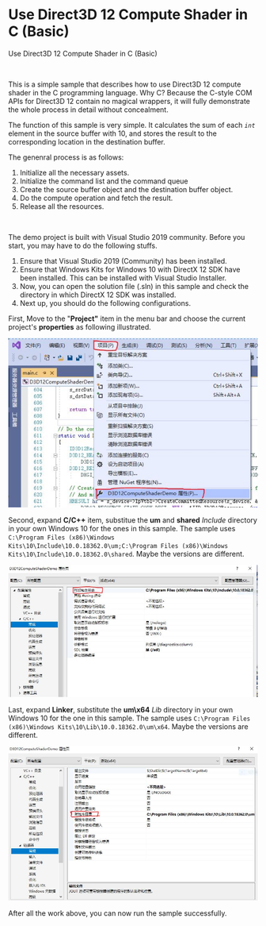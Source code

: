 # Use Direct3D 12 Compute Shader in C (Basic)
Use Direct3D 12 Compute Shader in C (Basic)

<br />

This is a simple sample that describes how to use Direct3D 12 compute shader in the C programming language. Why C? Because the C-style COM APIs for Direct3D 12 contain no magical wrappers, it will fully demonstrate the whole process in detail without concealment.

The function of this sample is very simple. It calculates the sum of each *`int`* element in the source buffer with 10, and stores the result to the corresponding location in the destination buffer.

The genenral process is as follows:

1. Initialize all the necessary assets.
1. Initialize the command list and the command queue
1. Create the source buffer object and the destination buffer object.
1. Do the compute operation and fetch the result.
1. Release all the resources.

<br />

The demo project is built with Visual Studio 2019 community. Before you start, you may have to do the following stuffs.

1. Ensure that Visual Studio 2019 (Community) has been installed.
1. Ensure that Windows Kits for Windows 10 with DirectX 12 SDK have been installed. This can be installed with Visual Studio Installer.
1. Now, you can open the solution file (.sln) in this sample and check the directory in which DirectX 12 SDK was installed.
1. Next up, you should do the following configurations.

First, Move to the "**Project"** item in the menu bar and choose the current project's **properties** as following illustrated.

![1.jpg](https://github.com/zenny-chen/Use-Direct3D-12-Compute-Shader-in-C-Basic-/blob/master/1.JPG)

Second, expand **C/C++** item, substitue the **um** and **shared** *Include* directory in your own Windows 10 for the ones in this sample. The sample uses `C:\Program Files (x86)\Windows Kits\10\Include\10.0.18362.0\um;C:\Program Files (x86)\Windows Kits\10\Include\10.0.18362.0\shared`. Maybe the versions are different.

![2.jpg](https://github.com/zenny-chen/Use-Direct3D-12-Compute-Shader-in-C-Basic-/blob/master/2.JPG)

Last, expand **Linker**, substitute the **um\x64** *Lib* directory in your own Windows 10 for the one in this sample. The sample uses `C:\Program Files (x86)\Windows Kits\10\Lib\10.0.18362.0\um\x64`. Maybe the versions are different.

![3.jpg](https://github.com/zenny-chen/Use-Direct3D-12-Compute-Shader-in-C-Basic-/blob/master/3.JPG)

After all the work above, you can now run the sample successfully.
